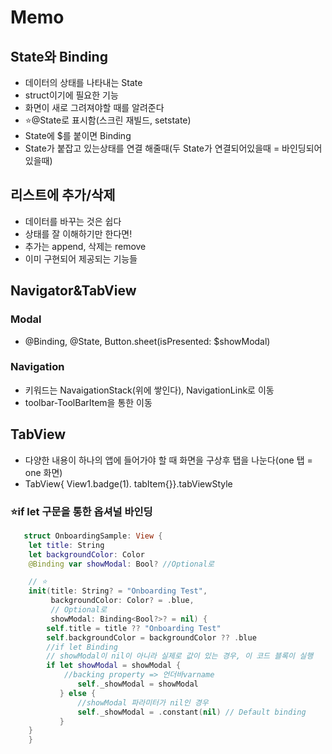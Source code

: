 # Memo

## State와 Binding
- 데이터의 상태를 나타내는 State
- struct이기에 필요한 기능
- 화면이 새로 그려져야할 때를 알려준다
- ⭐️@State로 표시함(스크린 재빌드, setstate)
- State에 $를 붙이면 Binding
- State가 붙잡고 있는상태를 연결 해줄때(두 State가 연결되어있을때 = 바인딩되어 있을때)

## 리스트에 추가/삭제
- 데이터를 바꾸는 것은 쉽다
- 상태를 잘 이해하기만 한다면!
- 추가는 append, 삭제는 remove
- 이미 구현되어 제공되는 기능들  


## Navigator&TabView

### Modal
- @Binding, @State, Button.sheet(isPresented: $showModal)

### Navigation
- 키워드는 NavaigationStack(위에 쌓인다), NavigationLink로 이동
- toolbar-ToolBarItem을 통한 이동

## TabView
- 다양한 내용이 하나의 앱에 들어가야 할 때 화면을 구상후 탭을 나눈다(one 탭 = one 화면)
- TabView{ View1.badge(1). tabItem{}}.tabViewStyle

### ⭐️if let 구문을 통한 옵셔널 바인딩
```swift
   struct OnboardingSample: View {
    let title: String
    let backgroundColor: Color
    @Binding var showModal: Bool? //Optional로

    // ⭐️
    init(title: String? = "Onboarding Test",
         backgroundColor: Color? = .blue,
         // Optional로
         showModal: Binding<Bool?>? = nil) {
        self.title = title ?? "Onboarding Test"
        self.backgroundColor = backgroundColor ?? .blue
        //if let Binding
        // showModal이 nil이 아니라 실제로 값이 있는 경우, 이 코드 블록이 실행
        if let showModal = showModal {
            //backing property => 언더바varname
               self._showModal = showModal
           } else {
               //showModal 파라미터가 nil인 경우
               self._showModal = .constant(nil) // Default binding
           }
    }
    }
```
